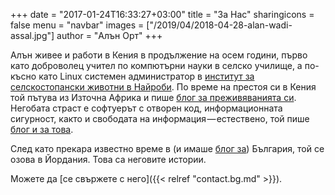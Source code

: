 +++
date = "2017-01-24T16:33:27+03:00"
title = "За Нас"
sharingicons = false
menu = "navbar"
images = ["/2019/04/2018-04-28-alan-wadi-assal.jpg"]
author = "Алън Орт"
+++

Алън живее и работи в Кения в продължение на осем години, първо като доброволец учител по компютърни науки в селско училище, а по-късно като Linux системен администратор в [институт за селскостопански животни в Найроби](https://www.ilri.org). По време на престоя си в Кения той пътува из Източна Африка и пише [блог за преживяванията си](https://alaninkenya.org). Негобата страст е софтуерът с отворен код, информационната сигурност, както и свободата на информация — естествено, той пише [блог и за това](https://mjanja.ch).

След като прекара известно време в (и имаше [блог за](https://englishbulgaria.net)) България, той се озова в Йордания. Това са неговите истории.

Можете да [се свържете с него]({{< relref "contact.bg.md" >}}).
